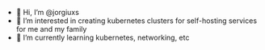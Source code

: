 - 👋 Hi, I’m @jorgiuxs
- 👀 I’m interested in creating kubernetes clusters for self-hosting services for me and my family
- 🌱 I’m currently learning kubernetes, networking, etc


<!---
jorgiuxs/jorgiuxs is a ✨ special ✨ repository because its `README.md` (this file) appears on your GitHub profile.
You can click the Preview link to take a look at your changes.
--->
